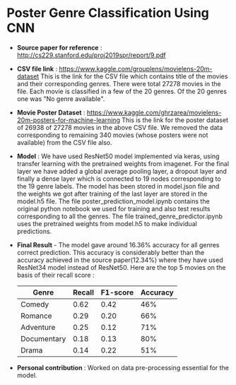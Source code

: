 # Poster Genre Classification Using CNN
- **Source paper for reference** : http://cs229.stanford.edu/proj2019spr/report/9.pdf
- **CSV file link** : https://www.kaggle.com/grouplens/movielens-20m-dataset
   This is the link for the CSV file which contains title of the movies and their corresponding genres. There were total 27278 movies in the file. Each movie is classified in a few    of the 20 genres. Of the 20 genres one was "No genre available".
- **Movie Poster Dataset** : https://www.kaggle.com/ghrzarea/movielens-20m-posters-for-machine-learning
   This is the link for the poster dataset of 26938 of 27278 movies in the above CSV file. We removed the data corresponding to remaining 340 movies (whose posters were not            available) from the CSV file also.
- **Model**  : We have used ResNet50 model implemented via keras, using transfer learning with the pretrained weights from imagenet. For the final layer we have added a global average pooling layer, a dropout layer and finally a dense layer which is connected to 19 nodes corresponding to the 19 genre labels. The model has been stored in model.json file and the weights we got after training of the last layer are stored in the model.h5 file. The file poster_prediction_model.ipynb contains the original python notebook we used for training and also test results corresponding to all the genres. The file trained_genre_predictor.ipynb uses the pretrained weights from model.h5 to make individual predictions.
- **Final Result** - The model gave around 16.36% accuracy for all genres correct prediction. This accuracy is considerably better than the accuracy achieved in the source paper(12.34%) where they have used ResNet34 model instead of ResNet50. Here are the top 5 movies on the basis of their recall score :

   | **Genre**  | **Recall** | **F1-score** | **Accuracy** |
   | ---------- | ---------- | ------------ | ------------ |
   | Comedy     | 0.62       | 0.42         | 46%          |
   | Romance    | 0.29       | 0.20         | 66%          |
   | Adventure  | 0.25       | 0.12         | 71%          |
   | Documentary| 0.18       | 0.13         | 80%          |
   | Drama      | 0.14       | 0.22         | 51%          |
   
- **Personal contribution** : Worked on data pre-processing essential for the model.
